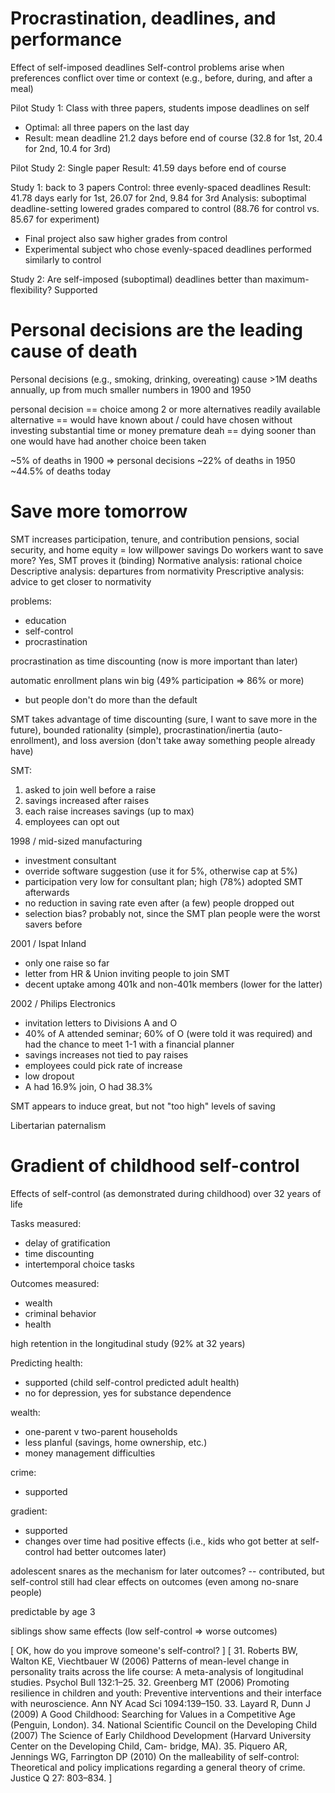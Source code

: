 # Procrastination, deadlines, and performance
Effect of self-imposed deadlines
Self-control problems arise when preferences conflict over time or context (e.g., before, during, and after a meal)

Pilot Study 1:
Class with three papers, students impose deadlines on self
* Optimal: all three papers on the last day
* Result: mean deadline 21.2 days before end of course (32.8 for 1st, 20.4 for 2nd, 10.4 for 3rd)

Pilot Study 2: 
Single paper
Result: 41.59 days before end of course

Study 1:
back to 3 papers
Control: three evenly-spaced deadlines
Result: 41.78 days early for 1st, 26.07 for 2nd, 9.84 for 3rd
Analysis: suboptimal deadline-setting lowered grades compared to control (88.76 for control vs. 85.67 for experiment)
* Final project also saw higher grades from control
* Experimental subject who chose evenly-spaced deadlines performed similarly to control

Study 2:
Are self-imposed (suboptimal) deadlines better than maximum-flexibility?
Supported

# Personal decisions are the leading cause of death
Personal decisions (e.g., smoking, drinking, overeating) cause >1M deaths annually, up from much smaller numbers in 1900 and 1950

personal decision == choice among 2 or more alternatives
readily available alternative == would have known about / could have chosen without investing substantial time or money
premature deah == dying sooner than one would have had another choice been taken

~5% of deaths in 1900 => personal decisions
~22% of deaths in 1950
~44.5% of deaths today

# Save more tomorrow
SMT increases participation, tenure, and contribution
pensions, social security, and home equity = low willpower savings
Do workers want to save more? Yes, SMT proves it (binding)
Normative analysis: rational choice
Descriptive analysis: departures from normativity
Prescriptive analysis: advice to get closer to normativity

problems:
* education
* self-control
* procrastination

procrastination as time discounting (now is more important than later)

automatic enrollment plans win big (49% participation => 86% or more)
- but people don't do more than the default

SMT takes advantage of time discounting (sure, I want to save more in the future), bounded rationality (simple), procrastination/inertia (auto-enrollment), and loss aversion (don't take away something people already have)

SMT:
1. asked to join well before a raise
2. savings increased after raises
3. each raise increases savings (up to max)
4. employees can opt out

1998 / mid-sized manufacturing
- investment consultant
- override software suggestion (use it for 5%, otherwise cap at 5%)
- participation very low for consultant plan; high (78%) adopted SMT afterwards
- no reduction in saving rate even after (a few) people dropped out
- selection bias? probably not, since the SMT plan people were the worst savers before

2001 / Ispat Inland
- only one raise so far
- letter from HR & Union inviting people to join SMT
- decent uptake among 401k and non-401k members (lower for the latter)

2002 / Philips Electronics
- invitation letters to Divisions A and O
- 40% of A attended seminar; 60% of O (were told it was required) and had the chance to meet 1-1 with a financial planner
- savings increases not tied to pay raises
- employees could pick rate of increase
- low dropout
- A had 16.9% join, O had 38.3% 

SMT appears to induce great, but not "too high" levels of saving

Libertarian paternalism

# Gradient of childhood self-control
Effects of self-control (as demonstrated during childhood) over 32 years of life

Tasks measured:
* delay of gratification
* time discounting
* intertemporal choice tasks

Outcomes measured:
* wealth
* criminal behavior
* health

high retention in the longitudinal study (92% at 32 years)

Predicting health: 
* supported (child self-control predicted adult health)
* no for depression, yes for substance dependence

wealth: 
* one-parent v two-parent households
* less planful (savings, home ownership, etc.)
* money management difficulties

crime:
* supported

gradient: 
* supported
* changes over time had positive effects (i.e., kids who got better at self-control had better outcomes later)

adolescent snares as the mechanism for later outcomes? -- contributed, but self-control still had clear effects on outcomes (even among no-snare people)

predictable by age 3

siblings show same effects (low self-control => worse outcomes)

[ OK, how do you improve someone's self-control? ]
[
31. Roberts BW, Walton KE, Viechtbauer W (2006) Patterns of mean-level change in personality traits across the life course: A meta-analysis of longitudinal studies.
Psychol Bull 132:1–25.
32. Greenberg MT (2006) Promoting resilience in children and youth: Preventive
interventions and their interface with neuroscience. Ann NY Acad Sci 1094:139–150. 33. Layard R, Dunn J (2009) A Good Childhood: Searching for Values in a Competitive Age
(Penguin, London).
34. National Scientific Council on the Developing Child (2007) The Science of Early
Childhood Development (Harvard University Center on the Developing Child, Cam-
bridge, MA).
35. Piquero AR, Jennings WG, Farrington DP (2010) On the malleability of self-control:
Theoretical and policy implications regarding a general theory of crime. Justice Q 27:
803–834.
]


